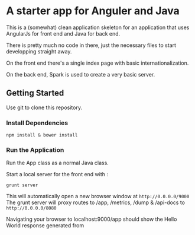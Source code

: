 # A starter app for Anguler and Java

This is a (somewhat) clean application skeleton for an application that uses AngularJs for front end
and Java for back end.

There is pretty much no code in there, just the necessary files to start developping straight away.

On the front end there's a single index page with basic internationalization.

On the back end, Spark is used to create a very basic server.

## Getting Started

Use git to clone this repository. 

### Install Dependencies


```
npm install & bower install
```

### Run the Application

Run the App class as a normal Java class.

Start a local server for the front end with :

```
grunt server
```

This will automatically open a new browser window at `http://0.0.0.0/9000`
The grunt server will proxy routes to /app, /metrics, /dump & /api-docs to `http://0.0.0.0/8080`

Navigating your browser to localhost:9000/app should show the Hello World response generated from 


